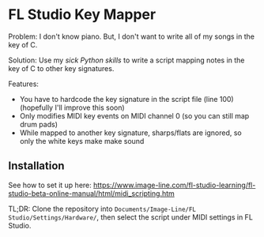# FL Studio Key Mapper

Problem: I don't know piano. But, I don't want to write all of my songs in the key of C.

Solution: Use my _sick Python skills_ to write a script mapping notes in the key of C to other key signatures.

Features:

- You have to hardcode the key signature in the script file (line 100) (hopefully I'll improve this soon)
- Only modifies MIDI key events on MIDI channel 0 (so you can still map drum pads)
- While mapped to another key signature, sharps/flats are ignored, so only the white keys make make sound

## Installation

See how to set it up
here: https://www.image-line.com/fl-studio-learning/fl-studio-beta-online-manual/html/midi_scripting.htm

TL;DR: Clone the repository into `Documents/Image-Line/FL Studio/Settings/Hardware/`, then select the script under MIDI
settings in FL Studio.